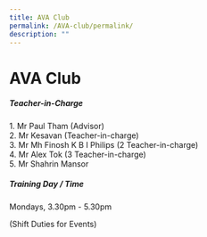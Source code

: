 ```yaml
---
title: AVA Club
permalink: /AVA-club/permalink/
description: ""
---
```

# AVA Club
##### Teacher-in-Charge

1\. Mr Paul Tham (Advisor)   
2\. Mr Kesavan (Teacher-in-charge)  
3. Mr Mh Finosh K B I Philips (2 Teacher-in-charge)  
4. Mr Alex Tok (3 Teacher-in-charge)  
5\. Mr Shahrin Mansor

##### Training Day / Time

Mondays, 3.30pm - 5.30pm

(Shift Duties for Events)
